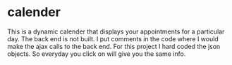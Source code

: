 calender
========

This is a dynamic calender that displays your appointments for a particular day.
The back end is not built.  I put comments in the code where I would make the ajax calls to the back end.
For this project I hard coded the json objects. So everyday you click on will give you the same info.
 
